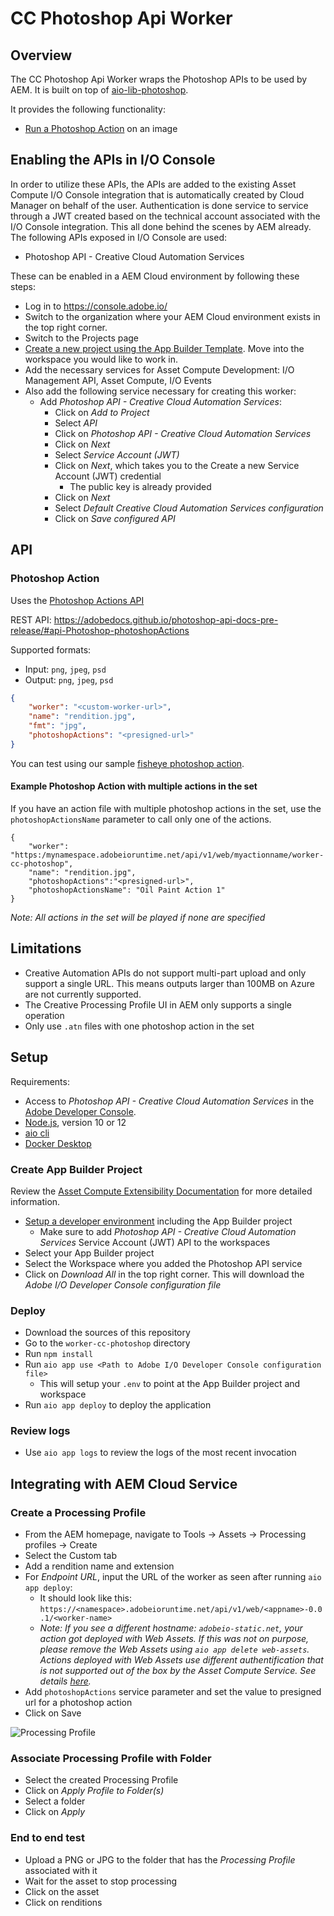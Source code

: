 # CC Photoshop Api Worker

## Overview

The CC Photoshop Api Worker wraps the Photoshop APIs to be used by AEM. It is built on top of [aio-lib-photoshop](https://github.com/adobe/aio-lib-photoshop-api).

It provides the following functionality:

- [Run a Photoshop Action](#photoshop-action) on an image

## Enabling the APIs in I/O Console

In order to utilize these APIs, the APIs are added to the existing Asset Compute I/O Console integration that is automatically created by Cloud Manager on behalf of the user. Authentication is done service to service through a JWT created based on the technical account associated with the I/O Console integration. This all done behind the scenes by AEM already. The following APIs exposed in I/O Console are used:

- Photoshop API - Creative Cloud Automation Services

These can be enabled in a AEM Cloud environment by following these steps:

- Log in to <https://console.adobe.io/>
- Switch to the organization where your AEM Cloud environment exists in the top right corner.
- Switch to the Projects page
- [Create a new project using the App Builder Template](https://experienceleague.adobe.com/docs/asset-compute/using/extend/setup-environment.html?lang=en). Move into the workspace you would like to work in.
- Add the necessary services for Asset Compute Development:  I/O Management API, Asset Compute, I/O Events
- Also add the following service necessary for creating this worker:
  - Add _Photoshop API - Creative Cloud Automation Services_:
    - Click on _Add to Project_
    - Select _API_
    - Click on _Photoshop API - Creative Cloud Automation Services_
    - Click on _Next_
    - Select _Service Account (JWT)_
    - Click on _Next_, which takes you to the Create a new Service Account (JWT) credential
      - The public key is already provided
    - Click on _Next_
    - Select _Default Creative Cloud Automation Services configuration_
    - Click on _Save configured API_

## API
### Photoshop Action

Uses the [Photoshop Actions API](https://github.com/adobe/aio-lib-photoshop-api#PhotoshopAPI+applyPhotoshopActions)

REST API: https://adobedocs.github.io/photoshop-api-docs-pre-release/#api-Photoshop-photoshopActions

Supported formats:

- Input: `png`, `jpeg`, `psd`
- Output: `png`, `jpeg`, `psd`

```json
{
    "worker": "<custom-worker-url>",
    "name": "rendition.jpg",
    "fmt": "jpg",
    "photoshopActions": "<presigned-url>"
}
```

You can test using our sample [fisheye photoshop action](./files/fisheye.atn).

#### Example Photoshop Action with multiple actions in the set
If you have an action file with multiple photoshop actions in the set, use the `photoshopActionsName` parameter to call only one of the actions.
```
{
    "worker": "https:/mynamespace.adobeioruntime.net/api/v1/web/myactionname/worker-cc-photoshop",
    "name": "rendition.jpg",
    "photoshopActions":"<presigned-url>",
    "photoshopActionsName": "Oil Paint Action 1"
}
```
_Note: All actions in the set will be played if none are specified_

## Limitations

- Creative Automation APIs do not support multi-part upload and only support a single URL. This means outputs larger than 100MB on Azure are not currently supported.
- The Creative Processing Profile UI in AEM only supports a single operation
- Only use `.atn` files with one photoshop action in the set


## Setup

Requirements:

- Access to _Photoshop API - Creative Cloud Automation Services_ in the [Adobe Developer Console](https://console.adobe.io).
- [Node.js](https://nodejs.org/en/), version 10 or 12
- [aio cli](https://github.com/adobe/aio-cli)
- [Docker Desktop](https://www.docker.com/products/docker-desktop)

### Create App Builder Project

Review the [Asset Compute Extensibility Documentation](https://experienceleague.adobe.com/docs/asset-compute/using/extend/understand-extensibility.html?lang=en#extend) for more detailed information.

- [Setup a developer environment](https://experienceleague.adobe.com/docs/asset-compute/using/extend/setup-environment.html?lang=en#extend) including the App Builder project
  - Make sure to add _Photoshop API - Creative Cloud Automation Services_ Service Account (JWT) API to the workspaces
- Select your App Builder project
- Select the Workspace where you added the Photoshop API service
- Click on _Download All_ in the top right corner. This will download the _Adobe I/O Developer Console configuration file_

### Deploy

- Download the sources of this repository
- Go to the `worker-cc-photoshop` directory
- Run `npm install`
- Run `aio app use <Path to Adobe I/O Developer Console configuration file>`
  - This will setup your `.env` to point at the App Builder project and workspace
- Run `aio app deploy` to deploy the application

### Review logs

- Use `aio app logs` to review the logs of the most recent invocation

## Integrating with AEM Cloud Service

### Create a Processing Profile

- From the AEM homepage, navigate to Tools -> Assets -> Processing profiles -> Create
- Select the Custom tab
- Add a rendition name and extension
- For _Endpoint URL_, input the URL of the worker as seen after running `aio app deploy`: 
   - It should look like this: `https://<namespace>.adobeioruntime.net/api/v1/web/<appname>-0.0.1/<worker-name>`
   - _Note: If you see a different hostname: `adobeio-static.net`, your action got deployed with Web Assets. If this was not on purpose, please remove the Web Assets using `aio app delete web-assets`. Actions deployed with Web Assets use different authentification that is not supported out of the box by the Asset Compute Service. See details [here](https://www.adobe.io/app-builder/docs/getting_started/common_troubleshooting/#action-authentication-errors)._
- Add `photoshopActions` service parameter and set the value to presigned url for a photoshop action
- Click on Save

![Processing Profile](./files/processingProfile.png)
  
### Associate Processing Profile with Folder

- Select the created Processing Profile
- Click on _Apply Profile to Folder(s)_
- Select a folder
- Click on _Apply_


### End to end test

- Upload a PNG or JPG to the folder that has the _Processing Profile_ associated with it
- Wait for the asset to stop processing
- Click on the asset
- Click on renditions